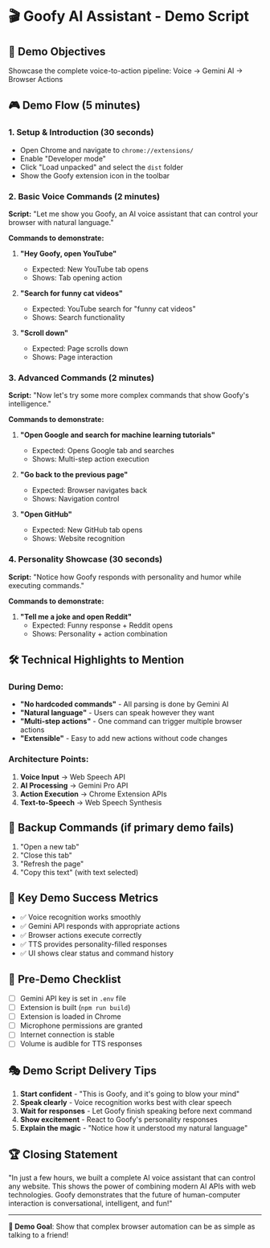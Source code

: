 # 🎬 Goofy AI Assistant - Demo Script

## 🎯 Demo Objectives
Showcase the complete voice-to-action pipeline: Voice → Gemini AI → Browser Actions

## 🎮 Demo Flow (5 minutes)

### 1. **Setup & Introduction** (30 seconds)
- Open Chrome and navigate to `chrome://extensions/`
- Enable "Developer mode"
- Click "Load unpacked" and select the `dist` folder
- Show the Goofy extension icon in the toolbar

### 2. **Basic Voice Commands** (2 minutes)
**Script:** "Let me show you Goofy, an AI voice assistant that can control your browser with natural language."

**Commands to demonstrate:**
1. **"Hey Goofy, open YouTube"**
   - Expected: New YouTube tab opens
   - Shows: Tab opening action

2. **"Search for funny cat videos"**
   - Expected: YouTube search for "funny cat videos"
   - Shows: Search functionality

3. **"Scroll down"**
   - Expected: Page scrolls down
   - Shows: Page interaction

### 3. **Advanced Commands** (2 minutes)
**Script:** "Now let's try some more complex commands that show Goofy's intelligence."

**Commands to demonstrate:**
1. **"Open Google and search for machine learning tutorials"**
   - Expected: Opens Google tab and searches
   - Shows: Multi-step action execution

2. **"Go back to the previous page"**
   - Expected: Browser navigates back
   - Shows: Navigation control

3. **"Open GitHub"**
   - Expected: New GitHub tab opens
   - Shows: Website recognition

### 4. **Personality Showcase** (30 seconds)
**Script:** "Notice how Goofy responds with personality and humor while executing commands."

**Commands to demonstrate:**
1. **"Tell me a joke and open Reddit"**
   - Expected: Funny response + Reddit opens
   - Shows: Personality + action combination

## 🛠 **Technical Highlights to Mention**

### During Demo:
- **"No hardcoded commands"** - All parsing is done by Gemini AI
- **"Natural language"** - Users can speak however they want
- **"Multi-step actions"** - One command can trigger multiple browser actions
- **"Extensible"** - Easy to add new actions without code changes

### Architecture Points:
1. **Voice Input** → Web Speech API
2. **AI Processing** → Gemini Pro API  
3. **Action Execution** → Chrome Extension APIs
4. **Text-to-Speech** → Web Speech Synthesis

## 🚨 **Backup Commands** (if primary demo fails)
1. "Open a new tab"
2. "Close this tab" 
3. "Refresh the page"
4. "Copy this text" (with text selected)

## 🎯 **Key Demo Success Metrics**
- ✅ Voice recognition works smoothly
- ✅ Gemini API responds with appropriate actions
- ✅ Browser actions execute correctly
- ✅ TTS provides personality-filled responses
- ✅ UI shows clear status and command history

## 🔧 **Pre-Demo Checklist**
- [ ] Gemini API key is set in `.env` file
- [ ] Extension is built (`npm run build`)
- [ ] Extension is loaded in Chrome
- [ ] Microphone permissions are granted
- [ ] Internet connection is stable
- [ ] Volume is audible for TTS responses

## 🎭 **Demo Script Delivery Tips**
1. **Start confident** - "This is Goofy, and it's going to blow your mind"
2. **Speak clearly** - Voice recognition works best with clear speech
3. **Wait for responses** - Let Goofy finish speaking before next command
4. **Show excitement** - React to Goofy's personality responses
5. **Explain the magic** - "Notice how it understood my natural language"

## 🏆 **Closing Statement**
"In just a few hours, we built a complete AI voice assistant that can control any website. This shows the power of combining modern AI APIs with web technologies. Goofy demonstrates that the future of human-computer interaction is conversational, intelligent, and fun!"

---

**🎯 Demo Goal**: Show that complex browser automation can be as simple as talking to a friend!